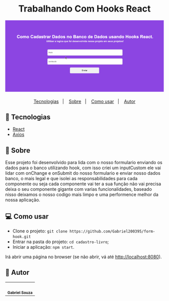 <html>
   <body>
  <h1 align="center">Trabalhando Com Hooks React</h1>
<h4 align="center">
  <img src="./public/images/form-tela.gif"  /><br>
</h4>

<p align="center">
  <a href="#tecnologias">Tecnologias</a>&nbsp;&nbsp;&nbsp;|&nbsp;&nbsp;&nbsp;
  <a href="#page_facing_up-sobre">Sobre</a>&nbsp;&nbsp;&nbsp;|&nbsp;&nbsp;&nbsp;
  <a href="#-como-usar">Como usar</a>&nbsp;&nbsp;&nbsp;|&nbsp;&nbsp;&nbsp;
  <a href="#pencil-autor">Autor</a>
</p>


## :wrench: Tecnologias

<!--EXEMPLO:-->
- [React](https://pt-br.reactjs.org/)
- [Axios](https://www.npmjs.com/package/axios)

## :page_facing_up: Sobre

Esse projeto foi desenvolvido para lida com o nosso formulario enviando os dados para o banco utilizando hook, com isso criei um inputCustom ele vai lidar com onChange e onSubmit do nosso formulario e enviar nosso dados banco, o mais legal e que isolei as responsabilidades para  cada componente ou seja cada componente vai ter a sua função não vai precisa deixa o seu componente gigante com varias funcionalidades, baseado nisso deixamos o nosso codigo mais limpo e uma performence melhor da nossa aplicação.               
## 💻 Como usar

- Clone o projeto: `git clone https://github.com/Gabriel200395/form-hook.git`
- Entrar na pasta do projeto: `cd cadastro-livro`;
- Iniciar a aplicação: `npm start`.

Irá abrir uma página no browser (se não abrir, vá até [http://localhost:8080](http://localhost:8080/)).
## :pencil: Autor

<table>
  <tr>
    <td align="center"><a href="https://github.com/Gabriel200395"><img src="https://avatars2.githubusercontent.com/u/68435908?s=400&u=9cbee30d93471534b2bd12a6364edd45e618b923&v=4" width="100px;" alt=""/><br /><sub><b>Gabriel Souza</b></sub></a><br /></td>
  <tr>
</table>


